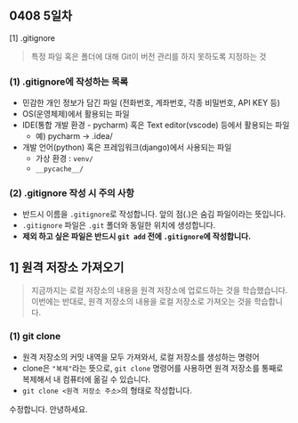 ## 0408 5일차
[1] .gitignore
> 특정 파일 혹은 폴더에 대해 Git이 버전 관리를 하지 못하도록 지정하는 것
> 

### (1) .gitignore에 작성하는 목록

- 민감한 개인 정보가 담긴 파일 (전화번호, 계좌번호, 각종 비밀번호, API KEY 등)
- OS(운영체제)에서 활용되는 파일
- IDE(통합 개발 환경 - pycharm) 혹은 Text editor(vscode) 등에서 활용되는 파일
    - 예) pycharm -> .idea/
- 개발 언어(python) 혹은 프레임워크(django)에서 사용되는 파일
    - 가상 환경 : `venv/`
    - `__pycache__/`

### (2) .gitignore 작성 시 주의 사항

- 반드시 이름을 `.gitignore`로 작성합니다. 앞의 점(.)은 숨김 파일이라는 뜻입니다.
- `.gitignore` 파일은 `.git` 폴더와 동일한 위치에 생성합니다.
- **제외 하고 싶은 파일은 반드시 `git add` 전에 `.gitignore`에 작성합니다.**

## 1] 원격 저장소 가져오기

> 지금까지는 로컬 저장소의 내용을 원격 저장소에 업로드하는 것을 학습했습니다.
이번에는 반대로, 원격 저장소의 내용을 로컬 저장소로 가져오는 것을 학습합니다.
> 

### (1) git clone

- 원격 저장소의 커밋 내역을 모두 가져와서, 로컬 저장소를 생성하는 명령어
- clone은 `"복제"`라는 뜻으로, `git clone` 명령어를 사용하면 원격 저장소를 통째로 복제해서 내 컴퓨터에 옮길 수 있습니다.
- `git clone <원격 저장소 주소>`의 형태로 작성합니다.

수정합니다.
안녕하세요.
